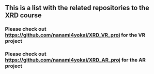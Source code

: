 ## This is a list with the related repositories to the XRD course 

### Please check out https://github.com/nanami4yokai/XRD_VR_proj for the VR project
### Please check out https://github.com/nanami4yokai/XRD_AR_proj for the AR project
